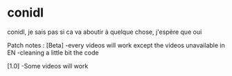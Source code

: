 # conidl
conidl, je sais pas si ca va aboutir à quelque chose, j'espère que oui

Patch notes : 
[Beta]
-every videos will work except the videos unavailable in EN
-cleaning a little bit the code

[1.0]
-Some videos will work
